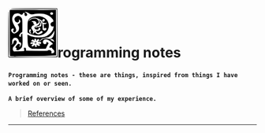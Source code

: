 # <img src="programming-notes-main-page-resources/resources/1197118465618962200ryanlerch_Decorative_Letter_Set_17.svg.hi.png" alt="P" width="100" height="100"/>rogramming notes

**`Programming notes - these are things, inspired from things I have worked on or seen.`**

**`A brief overview of some of my experience.`**

> [References](programming-notes-main-page-resources/programming-notes-main-page-references.md)

---
